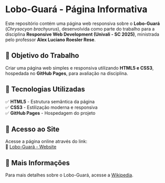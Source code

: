 # Lobo-Guará - Página Informativa

Este repositório contém uma página web responsiva sobre o **Lobo-Guará** (*Chrysocyon brachyurus*), 
desenvolvida como parte do trabalho para a disciplina **Responsive Web Development (Univali - SC 2025)**, 
ministrada pelo professor **Alex Luciano Roesler Rese**.

## 📌 Objetivo do Trabalho
Criar uma página web simples e responsiva utilizando **HTML5 e CSS3**, hospedada no **GitHub Pages**, 
para avaliação na disciplina.

## 🚀 Tecnologias Utilizadas
✅ **HTML5** - Estrutura semântica da página  
✅ **CSS3** - Estilização moderna e responsiva  
✅ **GitHub Pages** - Hospedagem do projeto  

## 📄 Acesso ao Site
Acesse a página online através do link:  
🔗 [Lobo-Guará - Website](https://schlorke.github.io/Lobo-Guara/)

## 📖 Mais Informações
Para mais detalhes sobre o Lobo-Guará, acesse a [Wikipedia](https://pt.wikipedia.org/wiki/Lobo-guar%C3%A1).
